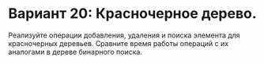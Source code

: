 # Вариант 20: Красно­черное дерево.
Реализуйте операции добавления, удаления и поиска элемента для красно­черных деревьев. Сравните
время работы операций с их аналогами в дереве бинарного поиска.